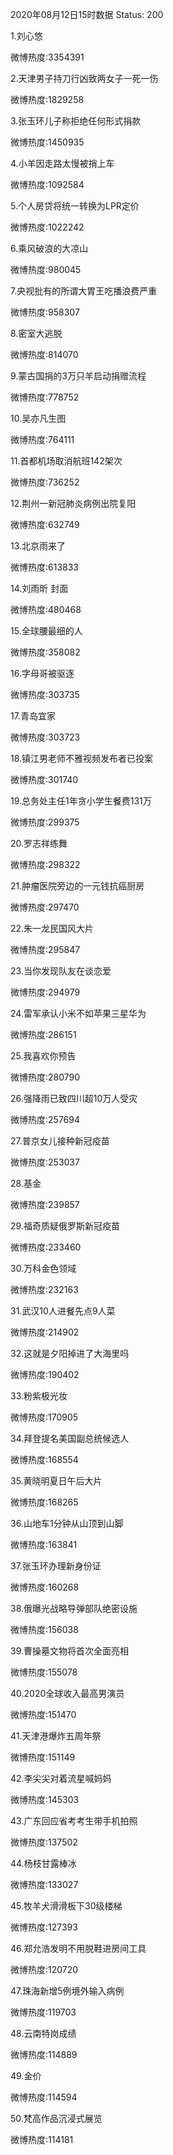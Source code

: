 2020年08月12日15时数据
Status: 200

1.刘心悠

微博热度:3354391

2.天津男子持刀行凶致两女子一死一伤

微博热度:1829258

3.张玉环儿子称拒绝任何形式捐款

微博热度:1450935

4.小羊因走路太慢被捎上车

微博热度:1092584

5.个人房贷将统一转换为LPR定价

微博热度:1022242

6.乘风破浪的大凉山

微博热度:980045

7.央视批有的所谓大胃王吃播浪费严重

微博热度:958307

8.密室大逃脱

微博热度:814070

9.蒙古国捐的3万只羊启动捐赠流程

微博热度:778752

10.吴亦凡生图

微博热度:764111

11.首都机场取消航班142架次

微博热度:736252

12.荆州一新冠肺炎病例出院复阳

微博热度:632749

13.北京雨来了

微博热度:613833

14.刘雨昕 封面

微博热度:480468

15.全球腰最细的人

微博热度:358082

16.字母哥被驱逐

微博热度:303735

17.青岛宜家

微博热度:303723

18.镇江男老师不雅视频发布者已投案

微博热度:301740

19.总务处主任1年贪小学生餐费131万

微博热度:299375

20.罗志祥练舞

微博热度:298322

21.肿瘤医院旁边的一元钱抗癌厨房

微博热度:297470

22.朱一龙民国风大片

微博热度:295847

23.当你发现队友在谈恋爱

微博热度:294979

24.雷军承认小米不如苹果三星华为

微博热度:286151

25.我喜欢你预告

微博热度:280790

26.强降雨已致四川超10万人受灾

微博热度:257694

27.普京女儿接种新冠疫苗

微博热度:253037

28.基金

微博热度:239857

29.福奇质疑俄罗斯新冠疫苗

微博热度:233460

30.万科金色领域

微博热度:232163

31.武汉10人进餐先点9人菜

微博热度:214902

32.这就是夕阳掉进了大海里吗

微博热度:190402

33.粉紫极光妆

微博热度:170905

34.拜登提名美国副总统候选人

微博热度:168554

35.黄晓明夏日午后大片

微博热度:168265

36.山地车1分钟从山顶到山脚

微博热度:163841

37.张玉环办理新身份证

微博热度:160268

38.俄曝光战略导弹部队绝密设施

微博热度:156038

39.曹操墓文物将首次全面亮相

微博热度:155078

40.2020全球收入最高男演员

微博热度:151470

41.天津港爆炸五周年祭

微博热度:151149

42.李尖尖对着流星喊妈妈

微博热度:145303

43.广东回应省考考生带手机拍照

微博热度:137502

44.杨枝甘露棒冰

微博热度:133027

45.牧羊犬滑滑板下30级楼梯

微博热度:127393

46.郑允浩发明不用脱鞋进房间工具

微博热度:120720

47.珠海新增5例境外输入病例

微博热度:119703

48.云南特岗成绩

微博热度:114889

49.金价

微博热度:114594

50.梵高作品沉浸式展览

微博热度:114181

